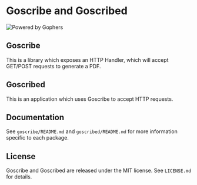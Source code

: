 # Goscribe and Goscribed

![Powered by Gophers](http://i.imgur.com/SwkPj.png "Powered by Gophers")

## Goscribe

This is a library which exposes an HTTP Handler, which will accept GET/POST requests to generate a PDF.

## Goscribed

This is an application which uses Goscribe to accept HTTP requests.

## Documentation

See `goscribe/README.md` and `goscribed/README.md` for more information specific to each package.

## License

Goscribe and Goscribed are released under the MIT license. See `LICENSE.md` for details.
